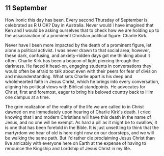 ## 11 September

How ironic this day has been. Every second Thursday of September is celebrated as R U OK? Day in Australia. Never would I have imagined that Ken and I would be asking ourselves that to check how we are holding up to the assassination of a prominent Christian political figure: Charlie Kirk.

Never have I been more impacted by the death of a prominent figure, let alone a political activist. I was never drawn to that social area; however, these dark, confusing, and anxiety-ridden days got me thinking about it often. Charlie Kirk has been a beacon of light piercing through the darkness. He faced it head-on, engaging students in conversations they would often be afraid to talk about even with their peers for fear of division and misunderstanding. What sets Charlie apart is his deep and wholehearted faith in Jesus Christ, which he brings into every conversation, aligning his political views with Biblical standpoints. He advocates for Christ, first and foremost, eager to bring his beloved country back to Him one campus at a time.

The grim realization of the reality of the life we are called to in Christ dawned on me immediately upon hearing of Charlie Kirk's death. I cried knowing that I and modern Christians will have this death in the name of Jesus, and no one will be exempt. As hard a pill as it might be to swallow, it is one that has been foretold in the Bible. It is just unsettling to think that the martyrdom we hear of old is here right now on our doorsteps, and we will be walking the same path. But I'd rather die proclaiming Jesus Christ than live amicably with everyone here on Earth at the expense of having to renounce the Kingship and Lordship of Jesus Christ in my life.

